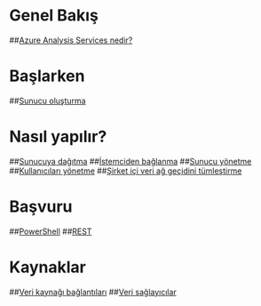 # Genel Bakış
##[Azure Analysis Services nedir?](analysis-services-overview.md)
# Başlarken
##[Sunucu oluşturma](analysis-services-create-server.md)

# Nasıl yapılır? 
##[Sunucuya dağıtma](analysis-services-deploy.md)
##[İstemciden bağlanma](analysis-services-connect.md)
##[Sunucu yönetme](analysis-services-manage.md)
##[Kullanıcıları yönetme](analysis-services-manage-users.md)
##[Şirket içi veri ağ geçidini tümleştirme](analysis-services-gateway.md)

# Başvuru
##[PowerShell](analysis-services-powershell.md)
##[REST](/rest/api/analysisservices)

# Kaynaklar
##[Veri kaynağı bağlantıları](analysis-services-datasource.md)
##[Veri sağlayıcılar](analysis-services-data-providers.md) 


<!--HONumber=Jan17_HO4-->



